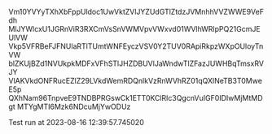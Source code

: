 Vm10YVYyTXhXbFppUldoc1UwVktZVlJYZUdGTlZtdzJVMnhhVVZWWE9VeFdh
MlJYWlcxU1JGRnViR3RXCmVsSnVWMVpvVWxvd01WVlhWRlpPQ21GcmJEUlVW
Vkp5VFRBeFJFNUlaRTlTUmtWNFEyczVSV0Y2TUV0RApiRkpzWXpOUloyTnVW
blZKUjBZd1NVUkpkMDFxVFhSTlJHZDBUVlJaWndwTlZFazJUWHBqTmsxRVJY
VlAKVkdONFRucEZlZ29LVkdWemRDQnlkVzRnWVhRZ01qQXlNeTB3T0MweE5p
QXhNam96TnpveE9TNDBPRGswCk1ETT0KClRlc3QgcnVuIGF0IDIwMjMtMDgt
MTYgMTI6Mzk6NDcuMjYwODUz

Test run at 2023-08-16 12:39:57.745020